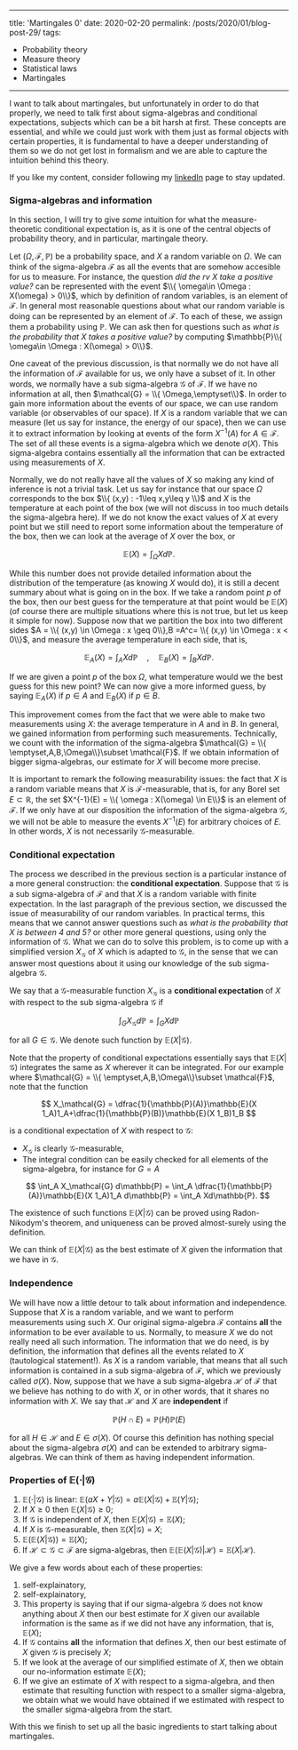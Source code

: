 

---
title: 'Martingales 0'
date: 2020-02-20
permalink: /posts/2020/01/blog-post-29/
tags:
  - Probability theory
  - Measure theory
  - Statistical laws
  - Martingales
---

I want to talk about martingales, but unfortunately in order to do that properly, we need to talk first about sigma-algebras and conditional expectations, subjects which can be a bit harsh at first. These concepts are essential, and while we could just work with them just as formal objects with certain properties, it is fundamental to have a deeper understanding of them so we do not get lost in formalism and we are able to capture the intuition behind this theory.

If you like my content, consider following my [linkedIn](https://www.linkedin.com/in/felperez/) page to stay updated.

### Sigma-algebras and information

In this section, I will try to give *some* intuition for what the measure-theoretic conditional expectation is, as it is one of the central objects of probability theory, and in particular, martingale theory.

Let $(\Omega,\mathcal{F},\mathbb{P})$ be a probability space, and $X$ a random variable on $\Omega$. We can think of the sigma-algebra $\mathcal{F}$ as all the events that are somehow accesible for us to measure. For instance, the question *did the rv $X$ take a positive value?* can be represented with the event $\\{ \omega\in \Omega : X(\omega) > 0\\}$, which by definition of random variables, is an element of $\mathcal{F}$. In general most reasonable questions about what our random variable is doing can be represented by an element of $\mathcal{F}$. To each of these, we assign them a probability using $\mathbb{P}$. We can ask then for questions such as *what is the probability that $X$ takes a positive value?* by computing $\mathbb{P}\\{ \omega\in \Omega : X(\omega) > 0\\}$.

One caveat of the previous discussion, is that normally we do not have all the information of $\mathcal{F}$ available for us, we only have a subset of it. In other words, we normally have a sub sigma-algebra $\mathcal{G}$ of $\mathcal{F}$. If we have no information at all, then $\mathcal{G} = \\{ \Omega,\emptyset\\}$. In order to gain more information about the events of our space, we can use random variable (or observables of our space). If $X$ is a random variable that we can measure (let us say for instance, the energy of our space), then we can use it to extract information by looking at events of the form $X^{-1}(A)$ for $A\in\mathcal{F}$. The set of all these events is a sigma-algebra which we denote $\sigma(X)$. This sigma-algebra contains essentially all the information that can be extracted using measurements of $X$.

Normally, we do not really have all the values of $X$ so making any kind of inference is not a trivial task. Let us say for instance that our space $\Omega$ corresponds to the box $\\{ (x,y) : -1\leq x,y\leq y \\}$ and $X$ is the temperature at each point of the box (we will not discuss in too much details the sigma-algebra here). If we do not know the exact values of $X$ at every point but we still need to report some information about the temperature of the box, then we can look at the average of $X$ over the box, or

$$
\mathbb{E}(X) = \int_\Omega X d\mathbb{P}.
$$

While this number does not provide detailed information about the distribution of the temperature (as knowing $X$ would do), it is still a decent summary about what is going on in the box. If we take a random point $p$ of the box, then our best guess for the temperature at that point would be $\mathbb{E}(X)$ (of course there are multiple situations where this is not true, but let us keep it simple for now). Suppose now that we partition the box into two different sides $A = \\{ (x,y) \in \Omega : x \geq 0\\},B =A^c= \\{ (x,y) \in \Omega : x < 0\\}$, and measure the average temperature in each side, that is,

$$
\mathbb{E}_A(X) = \int_{A} X d\mathbb{P} \quad , \quad \mathbb{E}_B(X) = \int_{B} X d\mathbb{P} .
$$

If we are given a point $p$ of the box $\Omega$, what temperature would we the best guess for this new point? We can now give a more informed guess, by saying $\mathbb{E}_A(X)$ if $p\in A$ and $\mathbb{E}_B(X)$ if $p\in B$.

This improvement comes from the fact that we were able to make two measurements using $X$: the average temperature in $A$ and in $B$. In general, we gained information from performing such measurements. Technically, we count with the information of the sigma-algebra $\mathcal{G} = \\{ \emptyset,A,B,\Omega\\}\subset \mathcal{F}$. If we obtain information of bigger sigma-algebras, our estimate for $X$ will become more precise.

It is important to remark the following measurability issues: the fact that $X$ is a random variable means that $X$ is $\mathcal{F}$-measurable, that is, for any Borel set $E\subset \mathbb{R}$, the set $X^{-1}(E) = \\{ \omega : X(\omega) \in E\\}$ is an element of $\mathcal{F}$. If we only have at our disposition the information of the sigma-algebra $\mathcal{G}$, we will not be able to measure the events $X^{-1}(E)$ for arbitrary choices of $E$. In other words, $X$ is not necessarily $\mathcal{G}$-measurable.

### Conditional expectation

The process we described in the previous section is a particular instance of a more general construction: the **conditional expectation**. Suppose that $\mathcal{G}$ is a sub sigma-algebra of $\mathcal{F}$ and that $X$ is a random variable with finite expectation. In the last paragraph of the previous section, we discussed the issue of measurability of our random variables. In practical terms, this means that we cannot answer questions such as *what is the probability that $X$ is between $4$ and $5$?* or other more general questions, using only the information of $\mathcal{G}$. What we can do to solve this problem, is to come up with a simplified version $X_\mathcal{G}$ of $X$ which is adapted to $\mathcal{G}$, in the sense that we can answer most questions about it using our knowledge of the sub sigma-algebra $\mathcal{G}$.

We say that a $\mathcal{G}$-measurable function $X_\mathcal{G}$ is a **conditional expectation** of $X$ with respect to the sub sigma-algebra $\mathcal{G}$ if

$$
\int_G X_\mathcal{G} d\mathbb{P} = \int_G X d\mathbb{P}
$$

for all $G\in\mathcal{G}$. We denote such function by $\mathbb{E}(X|\mathcal{G})$.

Note that the property of conditional expectations essentially says that $\mathbb{E}(X|\mathcal{G})$ integrates the same as $X$ wherever it can be integrated. For our example where $\mathcal{G} = \\{ \emptyset,A,B,\Omega\\}\subset \mathcal{F}$, note that the function

$$
X_\mathcal{G} = \dfrac{1}{\mathbb{P}(A)}\mathbb{E}(X 1_A)1_A+\dfrac{1}{\mathbb{P}(B)}\mathbb{E}(X 1_B)1_B
$$

is a conditional expectation of $X$ with respect to $\mathcal{G}$:
* $X_\mathcal{G}$ is clearly $\mathcal{G}$-measurable,
* The integral condition can be easily checked for all elements of the sigma-algebra, for instance for $G=A$

$$
\int_A X_\mathcal{G} d\mathbb{P} = \int_A \dfrac{1}{\mathbb{P}(A)}\mathbb{E}(X 1_A)1_A d\mathbb{P} = \int_A Xd\mathbb{P}.
$$

The existence of such functions $\mathbb{E}(X|\mathcal{G})$ can be proved using Radon-Nikodym's theorem, and uniqueness can be proved almost-surely using the definition.

We can think of $\mathbb{E}(X|\mathcal{G})$ as the best estimate of $X$ given the information that we have in $\mathcal{G}$.


### Independence

We will have now a little detour to talk about information and independence. Suppose that $X$ is a random variable, and we want to perform measurements using such $X$. Our original sigma-algebra $\mathcal{F}$ contains **all** the information to be ever available to us. Normally, to measure $X$ we do not really need all such information. The information that we do need, is by definition, the information that defines all the events related to $X$ (tautological statement!). As $X$ is a random variable, that means that all such information is contained in a sub sigma-algebra of $\mathcal{F}$, which we previously called $\sigma(X)$. Now, suppose that we have a sub sigma-algebra $\mathcal{H}$ of $\mathcal{F}$ that we believe has nothing to do with $X$, or in other words, that it shares no information with $X$. We say that $\mathcal{H}$ and $X$ are **independent** if

$$
\mathbb{P}(H\cap E) = \mathbb{P}(H)\mathbb{P}(E)
$$

for all $H\in\mathcal{H}$ and $E\in\sigma(X)$. Of course this definition has nothing special about the sigma-algebra $\sigma(X)$ and can be extended to arbitrary sigma-algebras. We can think of them as having independent information.


### Properties of $\mathbb{E}(\cdot|\mathcal{G})$
1. $\mathbb{E}(\cdot|\mathcal{G})$ is linear: $\mathbb{E}(aX+Y|\mathcal{G}) = a\mathbb{E}(X|\mathcal{G}) +\mathbb{E}(Y|\mathcal{G})$;
2. If $X\geq 0$ then $\mathbb{E}(X|\mathcal{G})\geq 0$;
3. If $\mathcal{G}$ is independent of $X$, then $\mathbb{E}(X|\mathcal{G}) = \mathbb{E}(X)$;
4. If $X$ is $\mathcal{G}$-measurable, then $\mathbb{E}(X|\mathcal{G}) = X$;
5. $\mathbb{E}(\mathbb{E}(X|\mathcal{G})) = \mathbb{E}(X)$;
6. If $\mathcal{H}\subset\mathcal{G}\subset\mathcal{F}$ are sigma-algebras, then $\mathbb{E}(\mathbb{E}(X|\mathcal{G})|\mathcal{H}) = \mathbb{E}(X|\mathcal{H})$.

We give a few words about each of these properties:

1. self-explainatory,
2. self-explainatory,
3. This property is saying that if our sigma-algebra $\mathcal{G}$ does not know anything about $X$ then our best estimate for $X$ given our available information is the same as if we did not have any information, that is, $\mathbb{E}(X)$;
4. If $\mathcal{G}$ contains **all** the information that defines $X$, then our best estimate of $X$ given $\mathcal{G}$ is precisely $X$;
5. If we look at the average of our simplified estimate of $X$, then we obtain our no-information estimate $\mathbb{E}(X)$;
6. If we give an estimate of $X$ with respect to a sigma-algebra, and then estimate that resulting function with respect to a smaller sigma-algebra, we obtain what we would have obtained if we estimated with respect to the smaller sigma-algebra from the start.

With this we finish to set up all the basic ingredients to start talking about martingales.
